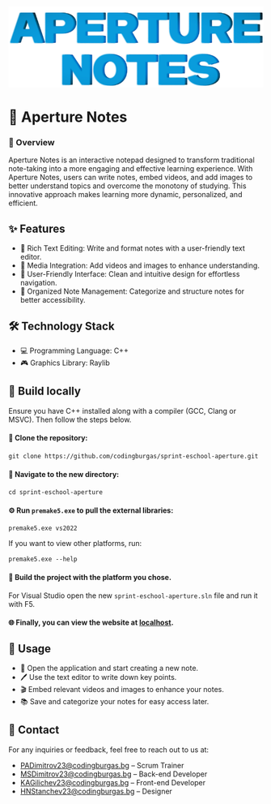 ![Logo](sprint-eschool-aperture/static/media/images/logoCRT.png)
# 📓 Aperture Notes

### 📢 Overview

Aperture Notes is an interactive notepad designed to transform traditional note-taking into a more engaging and effective learning experience. With Aperture Notes, users can write notes, embed videos, and add images to better understand topics and overcome the monotony of studying. This innovative approach makes learning more dynamic, personalized, and efficient.

## ✨ Features

- 📝 Rich Text Editing: Write and format notes with a user-friendly text editor.
- 🎥 Media Integration: Add videos and images to enhance understanding.
- 🎨 User-Friendly Interface: Clean and intuitive design for effortless navigation.
- 📂 Organized Note Management: Categorize and structure notes for better accessibility.

## 🛠 Technology Stack

- 💻 Programming Language: C++
- 🎮 Graphics Library: Raylib

## 📌 Build locally

Ensure you have C++ installed along with a compiler (GCC, Clang or MSVC). Then follow the steps below.

#### 📁 Clone the repository:

```
git clone https://github.com/codingburgas/sprint-eschool-aperture.git
```

#### 📂 Navigate to the new directory:

```
cd sprint-eschool-aperture
```

#### ⚙️ Run `premake5.exe` to pull the external libraries:

```
premake5.exe vs2022
```

If you want to view other platforms, run:
```
premake5.exe --help
```

#### 🔨 Build the project with the platform you chose.

For Visual Studio open the new `sprint-eschool-aperture.sln` file and run it with F5.

#### 🌐 Finally, you can view the website at [localhost](http://localhost).

## 🚀 Usage

- 📖 Open the application and start creating a new note.
- 🖊 Use the text editor to write down key points.
- 🎬 Embed relevant videos and images to enhance your notes.
- 📚 Save and categorize your notes for easy access later.

## 📧 Contact

For any inquiries or feedback, feel free to reach out to us at:

- PADimitrov23@codingburgas.bg – Scrum Trainer
- MSDimitrov23@codingburgas.bg – Back-end Developer
- KAGilichev23@codingburgas.bg – Front-end Developer
- HNStanchev23@codingburgas.bg – Designer